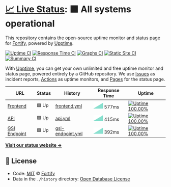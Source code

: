 # [📈 Live Status](https://Fortify-Labs.github.io/status): <!--live status--> **🟩 All systems operational**

This repository contains the open-source uptime monitor and status page for [Fortify](https://fortify.gg/), powered by [Upptime](https://github.com/upptime/upptime).

[![Uptime CI](https://github.com/koj-co/upptime/workflows/Uptime%20CI/badge.svg)](https://github.com/koj-co/upptime/actions?query=workflow%3A%22Uptime+CI%22)
[![Response Time CI](https://github.com/koj-co/upptime/workflows/Response%20Time%20CI/badge.svg)](https://github.com/koj-co/upptime/actions?query=workflow%3A%22Response+Time+CI%22)
[![Graphs CI](https://github.com/koj-co/upptime/workflows/Graphs%20CI/badge.svg)](https://github.com/koj-co/upptime/actions?query=workflow%3A%22Graphs+CI%22)
[![Static Site CI](https://github.com/koj-co/upptime/workflows/Static%20Site%20CI/badge.svg)](https://github.com/koj-co/upptime/actions?query=workflow%3A%22Static+Site+CI%22)
[![Summary CI](https://github.com/koj-co/upptime/workflows/Summary%20CI/badge.svg)](https://github.com/koj-co/upptime/actions?query=workflow%3A%22Summary+CI%22)

With [Upptime](https://upptime.js.org), you can get your own unlimited and free uptime monitor and status page, powered entirely by a GitHub repository. We use [Issues](https://github.com/Fortify-Labs/status/issues) as incident reports, [Actions](https://github.com/Fortify-Labs/status/actions) as uptime monitors, and [Pages](https://Fortify-Labs.github.io/status) for the status page.

<!--start: status pages-->
<!-- This summary is generated by Upptime (https://github.com/upptime/upptime) -->
<!-- Do not edit this manually, your changes will be overwritten -->

| URL                                                       | Status | History                                                                                            | Response Time                                                                     | Uptime                                                                                                                                                                                                               |
| --------------------------------------------------------- | ------ | -------------------------------------------------------------------------------------------------- | --------------------------------------------------------------------------------- | -------------------------------------------------------------------------------------------------------------------------------------------------------------------------------------------------------------------- |
| [Frontend](https://fortify.gg)                            | 🟩 Up  | [frontend.yml](https://github.com/Fortify-Labs/status/commits/master/history/frontend.yml)         | <img alt="Response time graph" src="./graphs/frontend.png" height="20"> 577ms     | [![Uptime 100.00%](https://img.shields.io/endpoint?url=https%3A%2F%2Fraw.githubusercontent.com%2FFortify-Labs%2Fstatus%2Fmaster%2Fapi%2Ffrontend%2Fuptime.json)](https://status.fortify.gg/history/frontend)         |
| [API](https://api.fortify.gg/graphql?query=%7Bversion%7D) | 🟩 Up  | [api.yml](https://github.com/Fortify-Labs/status/commits/master/history/api.yml)                   | <img alt="Response time graph" src="./graphs/api.png" height="20"> 415ms          | [![Uptime 100.00%](https://img.shields.io/endpoint?url=https%3A%2F%2Fraw.githubusercontent.com%2FFortify-Labs%2Fstatus%2Fmaster%2Fapi%2Fapi%2Fuptime.json)](https://status.fortify.gg/history/api)                   |
| [GSI Endpoint](https://gsi.fortify.gg/health)             | 🟩 Up  | [gsi-endpoint.yml](https://github.com/Fortify-Labs/status/commits/master/history/gsi-endpoint.yml) | <img alt="Response time graph" src="./graphs/gsi-endpoint.png" height="20"> 392ms | [![Uptime 100.00%](https://img.shields.io/endpoint?url=https%3A%2F%2Fraw.githubusercontent.com%2FFortify-Labs%2Fstatus%2Fmaster%2Fapi%2Fgsi-endpoint%2Fuptime.json)](https://status.fortify.gg/history/gsi-endpoint) |

<!--end: status pages-->

[**Visit our status website →**](https://Fortify-Labs.github.io/status)

## 📄 License

- Code: [MIT](./LICENSE) © [Fortify](https://fortify.gg/)
- Data in the `./history` directory: [Open Database License](https://opendatacommons.org/licenses/odbl/1-0/)
